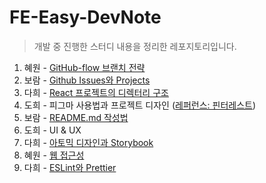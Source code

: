 # FE-Easy-DevNote
> 개발 중 진행한 스터디 내용을 정리한 레포지토리입니다.

1. 혜원 - [GitHub-flow 브랜치 전략](/01.BranchingStrategy-혜원)
2. 보람 - [Github Issues와 Projects](/02.GithubProjects-보람)
3. 다희 - [React 프로젝트의 디렉터리 구조](/03.React_프로젝트_디렉토리_구조-다희/React%20프로젝트의%20디렉토리%20구조.md)
4. 도희 - 피그마 사용법과 프로젝트 디자인 ([레퍼런스: 핀터레스트](https://www.pinterest.co.kr/darong018/gameus/))
5. 보람 - [README.md 작성법](/05.GithubReadme-보람/01.Readme.md)
6. 도희 - UI & UX
7. 다희 - [아토믹 디자인과 Storybook](https://www.figma.com/file/deLmwUae8pNu3wRrOdyL0z/Storybook?node-id=2%3A334)
8. 혜원 - [웹 접근성](/08.WebAccessibility-혜원/WebAccessibility.md)
9. 다희 - [ESLint와 Prettier](09.ESLint와_Prettier/ESLint.md)
